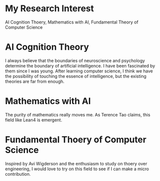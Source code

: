 # My Research Interest
AI Cognition Thoery, Mathematics with AI, Fundamental Theory of Computer Science

# AI Cognition Theory
I always believe that the boundaries of neuroscience and psychology determine the boundary of artificial intelligence. I have been fascinated by them since I was young. After learning computer science, I think we have the possibility of touching the essence of intelligence, but the existing theories are far from enough.

# Mathematics with AI
The purity of mathematics really moves me. As Terence Tao claims, this field like Lean4 is emergent.

# Fundamental Thoery of Computer Science
Inspired by Avi Wigderson and the enthusiasm to study on thoery over engineering, I would love to try on this field to see if I can make a micro contribution.
